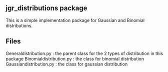 ## jgr_distributions package

This is a simple implementation package for Gaussian and Binomial distributions.

## Files

Generaldistribution.py : the parent class for the 2 types of distribution in this package
Binomialdistribution.py : the class for binomial distribution
Gaussiandistribution.py : the class for gaussian distribution


